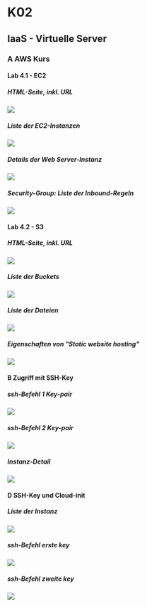 # K02

## IaaS - Virtuelle Server

### A AWS Kurs

#### Lab 4.1 - EC2

##### HTML-Seite, inkl. URL

<img src="./assets/img/k02/Aa/HTML-Seite.jpg">

##### Liste der EC2-Instanzen

<img src="./assets/img/k02/Aa/EC2-Instanzen.jpg">

##### Details der Web Server-Instanz

<img src="./assets/img/k02/Aa/WebServer-Instanz.jpg">

##### Security-Group: Liste der Inbound-Regeln

<img src="./assets/img/k02/Aa/Security-Group.jpg">

#### Lab 4.2 - S3

##### HTML-Seite, inkl. URL

<img src="./assets/img/k02/Ab/Bucket-List.jpg">

##### Liste der Buckets

<img src="./assets/img/k02/Ab/HTML-Seite-Bucket.jpg">

##### Liste der Dateien

<img src="./assets/img/k02/Ab/Dateien-Bucket.jpg">

##### Eigenschaften von "Static website hosting"

<img src="./assets/img/k02/Ab/Static-website-hosting.jpg">

#### B Zugriff mit SSH-Key

##### ssh-Befehl 1 Key-pair

<img src="./assets/img/k02/B/Keypair-Bash.jpg">

##### ssh-Befehl 2 Key-pair

<img src="./assets/img/k02/B/Keypair-Bash-2.jpg">

##### Instanz-Detail

<img src="./assets/img/k02/B/Instanz-Keypar.jpg">

#### D SSH-Key und Cloud-init

##### Liste der Instanz

<img src="./assets/img/k02/D/1.jpg">

##### ssh-Befehl erste key

<img src="./assets/img/k02/D/2.jpg">

##### ssh-Befehl zweite key

<img src="./assets/img/k02/D/3.jpg">
